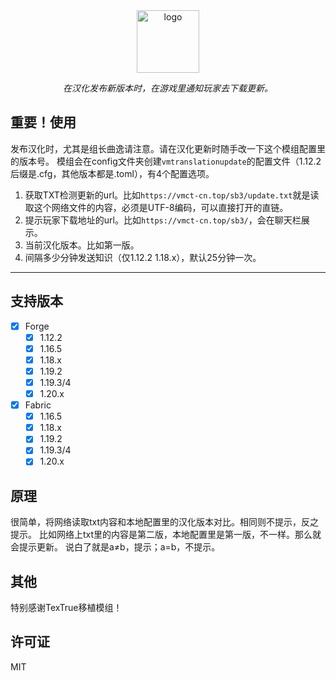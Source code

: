 <div align="center"> 
   <a href="https://vmct-cn.top/img/vmupdate.png"><img height="100px" alt="logo" src="https://vmct-cn.top/img/vmupdate.png"/></a> 
   <p><em>在汉化发布新版本时，在游戏里通知玩家去下载更新。</em></p>
</div> 

## 重要！使用

发布汉化时，尤其是组长曲逸请注意。请在汉化更新时随手改一下这个模组配置里的版本号。
模组会在config文件夹创建`vmtranslationupdate`的配置文件（1.12.2后缀是.cfg，其他版本都是.toml），有4个配置选项。
1. 获取TXT检测更新的url。比如`https://vmct-cn.top/sb3/update.txt`就是读取这个网络文件的内容，必须是UTF-8编码，可以直接打开的直链。
2. 提示玩家下载地址的url。比如`https://vmct-cn.top/sb3/`，会在聊天栏展示。
3. 当前汉化版本。比如第一版。
4. 间隔多少分钟发送知识（仅1.12.2 1.18.x），默认25分钟一次。
--- 
 ## 支持版本
 - [x] Forge
     - [x] 1.12.2
     - [x] 1.16.5
     - [x] 1.18.x
     - [x] 1.19.2
     - [x] 1.19.3/4
     - [x] 1.20.x
 - [x] Fabric
   - [x] 1.16.5
   - [x] 1.18.x
   - [x] 1.19.2
   - [x] 1.19.3/4
   - [x] 1.20.x

## 原理
很简单，将网络读取txt内容和本地配置里的汉化版本对比。相同则不提示，反之提示。
比如网络上txt里的内容是第二版，本地配置里是第一版，不一样。那么就会提示更新。
说白了就是a≠b，提示；a=b，不提示。
## 其他

特别感谢TexTrue移植模组！
## 许可证
MIT
